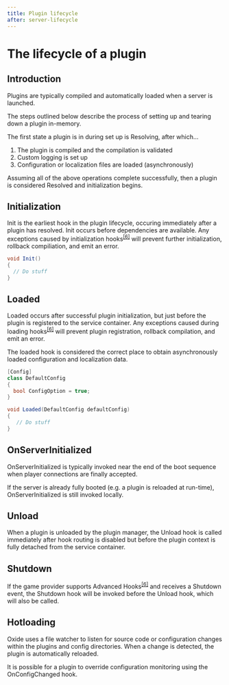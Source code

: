 ```yaml
---
title: Plugin lifecycle
after: server-lifecycle
---
```


# The lifecycle of a plugin

## Introduction

Plugins are typically compiled and automatically loaded when a server is launched.

The steps outlined below describe the process of setting up and tearing down a plugin in-memory.

The first state a plugin is in during set up is Resolving, after which...

1. The plugin is compiled and the compilation is validated
1. Custom logging is set up
1. Configuration or localization files are loaded (asynchronously)

Assuming all of the above operations complete successfully, then a plugin is considered Resolved and initialization begins.

## Initialization

Init is the earliest hook in the plugin lifecycle, occuring immediately after a plugin has resolved. Init occurs before dependencies are available. Any exceptions caused by initialization hooks<sup><a href="/glossary#hooks">[6]</a></sup> will prevent further initialization, rollback compiliation, and emit an error.

```csharp
void Init()
{
  // Do stuff
}
```

## Loaded

Loaded occurs after successful plugin initialization, but just before the plugin is registered to the service container. Any exceptions caused during loading hooks<sup><a href="/glossary#hooks">[6]</a></sup> will prevent plugin registration, rollback compilation, and emit an error.

The loaded hook is considered the correct place to obtain asynchronously loaded configuration and localization data.

```csharp
[Config]
class DefaultConfig
{
  bool ConfigOption = true;
}

void Loaded(DefaultConfig defaultConfig)
{
   // Do stuff
}
```

## OnServerInitialized

OnServerInitialized is typically invoked near the end of the boot sequence when player connections are finally accepted.

If the server is already fully booted (e.g. a plugin is reloaded at run-time), OnServerInitialized is still invoked locally.

## Unload

When a plugin is unloaded by the plugin manager, the Unload hook is called immediately after hook routing is disabled but before the plugin context is fully detached from the service container.

## Shutdown

If the game provider supports Advanced Hooks<sup><a href="/glossary#hooks">[6]</a></sup> and receives a Shutdown event, the Shutdown hook will be invoked before the Unload hook, which will also be called.

## Hotloading

Oxide uses a file watcher to listen for source code or configuration changes within the plugins and config directories. When a change is detected, the plugin is automatically reloaded.

It is possible for a plugin to override configuration monitoring using the OnConfigChanged hook.
